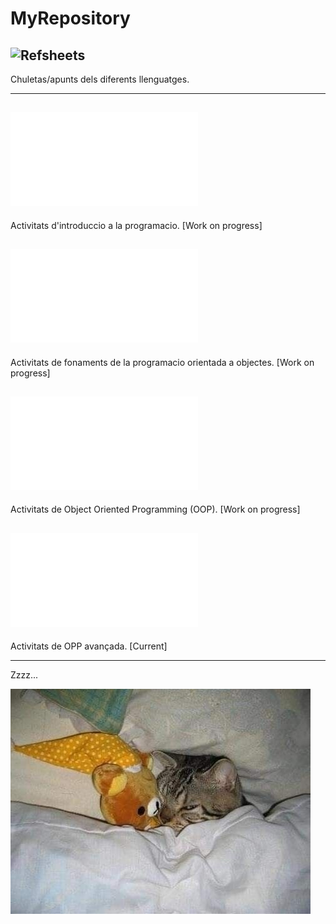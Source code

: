 # MyRepository

## ![Refsheets](./Refsheets/)
Chuletas/apunts dels diferents llenguatges.

---

## ![T1.Activitats](./ActivitatsClase/Workspace/T1.Activitats/T1.%20Activitats%20-%20Solucions%20G2.md)
Activitats d'introduccio a la programacio. [Work on progress]

## ![T2.Activitats](./ActivitatsClase/Workspace/T2.Activitats/README.md)
Activitats de fonaments de la programacio orientada a objectes. [Work on progress]

## ![T3.Activitats](./ActivitatsClase/Workspace/T3.Activitats/README.md)
Activitats de Object Oriented Programming (OOP). [Work on progress]

## ![T4.Activitats](./ActivitatsClase/Workspace/T4.Activitats/README.md)
Activitats de OPP avançada. [Current]


---
Zzzz...

![alt](./Res/Zzz.jpg)